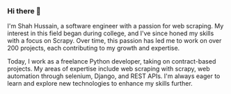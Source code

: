 ### Hi there 👋

<!--
**Shah13079/shah13079** is a ✨ _special_ ✨ repository because its `README.md` (this file) appears on your GitHub profile. -->


I'm Shah Hussain, a software engineer with a passion for web scraping. My interest in this field began during college, and I've since honed my skills with a focus on Scrapy. Over time, this passion has led me to work on over 200 projects, each contributing to my growth and expertise.

Today, I work as a freelance Python developer, taking on contract-based projects. My areas of expertise include web scraping with scrapy, web automation through selenium, Django, and REST APIs. I'm always eager to learn and explore new technologies to enhance my skills further.

